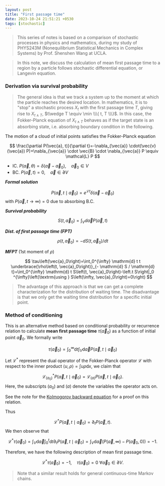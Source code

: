 ```yaml
---
layout: post
title: "First passage time"
date: 2023-10-24 21:51:21 +0530
tags: [stochastic]
---
```



> This series of notes is based on a comparison of stochastic processes in physics and mathematics, during my study of PHYS243M (Nonequilibrium Statistical Mechanics in Complex Systems) by Prof. Shenshen Wang at UCLA.

>In this note, we discuss the calculation of mean first passage time to a region by a particle follows stochastic differential equation, or Langevin equation.

### Derivation via survival probability
>The general idea is that we track a system up to the moment at which the particle reaches the desired location. In mathematics, it is to "stop" a stochastic process $X_t$ with the first passage time $T$, giving rise to $X_{t\wedge T}$, $t\wedge T \equiv \min \\\{ t, T \\\}$. In this case, the Fokker-Planck equation of $X_{t\wedge T}$ behaves as if the target state is an absorbing state, i.e. absorbing boundary condition in the following.

The motion of a cloud of initial points satisfies the Fokker-Planck equation

$$
\frac{\partial P(\vec{a}, t)}{\partial t}=-\nabla_{\vec{a}} \cdot(\vec{v}(\vec{a}) P)+\nabla_{\vec{a}} \cdot \vec{B} \cdot \nabla_{\vec{a}} P \equiv \mathcal{L} P
$$

- IC. $P(\vec{a}, \theta)=\delta\left(\vec{a}-\vec{a}_0\right), \quad \vec{a}_0 \in V$
- BC. $P(\vec{a}, t)=0, \quad \vec{a} \in \partial V$ 

***Formal solution*** 

$$
P(\vec{a}, t \mid \vec{a}_0)=e^{\mathcal{L} t} \delta\left(\vec{a}-\vec{a}_0\right)
$$
with $P(\vec{a}, t \rightarrow \infty)=0$ due to absorbing B.C.

***Survival probability***

$$
S\left(t, \vec{a}_0\right)=\int_V d \vec{a} P(\vec{a}, t)
$$

***Dist. of first passage time (FPT)***

$$
\rho\left(t, \vec{a}_0\right)=-d S\left(t, \vec{a}_0\right) / d t
$$

***MFPT*** (1st moment of $\rho$)

$$
\tau\left(\vec{a}_0\right)=\int_0^{\infty} \mathrm{d} t t \underbrace{\rho\left(t, \vec{a}_0\right)}_{- \mathrm{d} S / \mathrm{d} t}=\int_0^{\infty} \mathrm{d} t S\left(t, \vec{a}_0\right)-\left.t S\right|_0 ^{\infty}\left(\textrm{using } S\left(\infty, \vec{a}_0\right)=0\right)
$$

> The advantage of this approach is that we can get a complete characterization for the distribution of waiting time. The disadvantage is that we only get the waiting time distribution for a specific initial point.

### Method of conditioning

This is an alternative method based on conditional probability or recurrence relation to calculate **mean first passage time** $\tau(\vec{a}_0)$ as a function of initial point $\vec{a}_0$. We formally write

$$
\tau\left(\vec{a}_0\right)=\int_0^{\infty} \mathrm{d} t \int_V \mathrm{d} \vec{a} P\left(\vec{a}, t \mid \vec{a}_0\right)
$$

Let $\mathcal{L}^*$ represent the dual operator of the Fokker-Planck operator $\mathcal{L}$ with respect to the inner product $\langle u, \rho \rangle=\int u \rho \mathrm{d}x$, we claim that

$$
\mathcal{L}^*_{(a_0)} P(\vec{a}, t \mid \vec{a}_0) = \mathcal{L}_{(a)}P(\vec{a},t \mid \vec{a}_0).
$$
Here, the subscripts $(a_0)$ and $(a)$ denote the variables the operator acts on.

See the note for the [Kolmogorov backward equation](/blog/Kolmogorov-backward-eq.html) for a proof on this relation.

Thus

$$
\mathcal{L}^{*} P(\vec{a}, t \mid \vec{a}_0) = \partial_{t} P(\vec{a},t).
$$
We then observe that

$$
\mathcal{L}^*  \tau(\vec{a}_0) = \int_V \mathrm{d} \vec{a}\int_0^t \mathrm{d} t \partial_{t} P(\vec{a},t \mid \vec{a}_0) = \int_V \mathrm{d} \vec{a} \left( P(\vec{a}, \infty) - P(\vec{a}_0, 0) \right) = - 1.
$$

Therefore, we have the following description of mean first passage time.

$$
\mathcal{L}^{*} \tau\left(\vec{a}_0\right)=-1, \quad \tau(\vec{a}_0)=0 ~ \forall  \vec{a}_0 \in \partial_{} V.
$$

> Note that a similar result holds for general continuous-time Markov chains.

